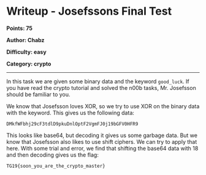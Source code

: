 # Writeup - Josefssons Final Test
**Points: 75**

**Author: Chabz**

**Difficulty: easy**

**Category: crypto**
___
In this task we are given some binary data
and the keyword `good_luck`. If you have
read the crypto tutorial and solved the n00b
tasks, Mr. Josefsson should be familiar to you.

We know that Josefsson loves XOR, so we try to
use XOR on the binary data with the keyword. This
gives us the following data:
```
DMkfWFbhj29cF3tdlD9pkuDnlOptF2VgmFJ0j19bGFV0HFR9
```
This looks like base64, but decoding it 
gives us some garbage data. But we know that
Josefsson also likes to use shift ciphers. We can try
to apply that here. With some trial and error,
we find that shifting the base64 data with 18 and 
then decoding gives us the flag:
```
TG19{soon_you_are_the_crypto_master}
```
